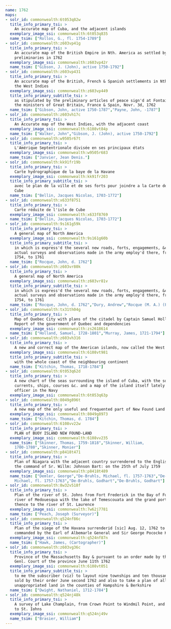 ```yaml
---
name: 1762
maps:
- solr_id: commonwealth:6t053q82w
  title_info_primary_tsi: > 
    An accurate map of Cuba, and the adjacent islands
  exemplary_image_ssi: commonwealth:6t053q835
  name_tsim: ["Rollos, G., fl. 1754-1789"]
- solr_id: commonwealth:z603vp41g
  title_info_primary_tsi: > 
    An accurate map of the British Empire in Nth. America as settled by the
    preliminaries in 1762
  exemplary_image_ssi: commonwealth:z603vp42r
  name_tsim: ["Gibson, J. (John), active 1750-1792"]
- solr_id: commonwealth:z603vp431
  title_info_primary_tsi: > 
    An accurate map of the British, French & Spanish settlements in Nth. America and
    the West Indies
  exemplary_image_ssi: commonwealth:z603vp449
  title_info_primary_subtitle_tsi: > 
    as stipulated by the preliminary articles of peace sign'd at Fontainebleau by
    the ministers of Great Britain, France & Spain, Novr. 3d, 1762
  name_tsim: ["Gibson, John, active 1750-1787","Payne, John, -1787"]
- solr_id: commonwealth:z603vh17c
  title_info_primary_tsi: > 
    An Accurate map of the West Indies, with the adjacent coast
  exemplary_image_ssi: commonwealth:6108vt84p
  name_tsim: ["Walker, John","Gibson, J. (John), active 1750-1792"]
- solr_id: commonwealth:w9505r67t
  title_info_primary_tsi: > 
    L'Amérique Septentrionale divisée en ses principaux états
  exemplary_image_ssi: commonwealth:w9505r683
  name_tsim: ["Janvier, Jean Denis."]
- solr_id: commonwealth:kk91fr19b
  title_info_primary_tsi: > 
    Carte hydrographique de la baye de la Havane
  exemplary_image_ssi: commonwealth:kk91fr203
  title_info_primary_subtitle_tsi: > 
    avec le plan de la ville et de ses forts pour joindre a la Carte de l'isle de
    Cube
  name_tsim: ["Bellin, Jacques Nicolas, 1703-1772"]
- solr_id: commonwealth:x633f8751
  title_info_primary_tsi: > 
    Carte réduite de l'isle de Cube
  exemplary_image_ssi: commonwealth:x633f8769
  name_tsim: ["Bellin, Jacques Nicolas, 1703-1772"]
- solr_id: commonwealth:9s161g59k
  title_info_primary_tsi: > 
    A general map of North America
  exemplary_image_ssi: commonwealth:9s161g60b
  title_info_primary_subtitle_tsi: > 
    in which is express'd the several new roads, forts, engagements, &c, taken from
    actual surveys and observations made in the army employ'd there, from the years
    1754, to 1761
  name_tsim: ["Rocque, John, d. 1762"]
- solr_id: commonwealth:z603vr80k
  title_info_primary_tsi: > 
    A general map of North America
  exemplary_image_ssi: commonwealth:z603vr81v
  title_info_primary_subtitle_tsi: > 
    in which is express'd the several new roads, forts, engagements, &c, taken from
    actual surveys and observations made in the army employ'd there, from the years
    1754, to 1761
  name_tsim: ["Rocque, John, d. 1762","Dury, Andrew","Rocque (M. A.) (Firm)"]
- solr_id: commonwealth:tx31th04g
  title_info_primary_tsi: > 
    Map of Quebec City with plans of the citadel by Captain Samuel Holland for
    Report of the government of Quebec and dependencies
  exemplary_image_ssi: commonwealth:zs2618614
  name_tsim: ["Holland, Samuel, 1728-1801","Murray, James, 1721-1794"]
- solr_id: commonwealth:z603vh316
  title_info_primary_tsi: > 
    A new and correct map of the American islands, now called the West Indies,
  exemplary_image_ssi: commonwealth:6108vt981
  title_info_primary_subtitle_tsi: > 
    with the whole coast of the neighbouring continent
  name_tsim: ["Kitchin, Thomas, 1718-1784"]
- solr_id: commonwealth:6t053q62d
  title_info_primary_tsi: > 
    A new chart of the seas surrounding the island of Cuba, with the soundings,
    currents, ships, courses &c. and a map of the island itself lately made by an
    officer in the Navy
  exemplary_image_ssi: commonwealth:6t053q63p
- solr_id: commonwealth:8049g896t
  title_info_primary_tsi: > 
    A new map of the only useful and frequented part of New Found Land
  exemplary_image_ssi: commonwealth:8049g8973
  name_tsim: ["Kitchin, Thomas, d. 1784"]
- solr_id: commonwealth:6108vv22w
  title_info_primary_tsi: > 
    PLAN of BUOY ISLAND NEW FOUND-LAND
  exemplary_image_ssi: commonwealth:6108vv235
  name_tsim: ["Skinner, Thomas, 1759-1818","Skinner, William,
    1700-1780","Skinner, Monier"]
- solr_id: commonwealth:p8418t471
  title_info_primary_tsi: > 
    Plan of Niagara with the adjacent country surrendered to the English army under
    the command of Sr. Willm: Johnson Bart: on the 25th of July 1759
  exemplary_image_ssi: commonwealth:p8418t489
  name_tsim: ["Demler, George","De-Bruhls, Michael, fl. 1757-1763","De-Bruhls,
    Michael, fl. 1757-1763","De-Bruhls, Godhart","De-Bruhls, Godhart"]
- solr_id: commonwealth:8w32v518f
  title_info_primary_tsi: > 
    Plan of the river of St. Johns from Fort Frederick in the Bay of Fundy to the
    river of Medouesqua with the lake of Temescouata and the grand portage from
    thence to the river of St. Laurence
  exemplary_image_ssi: commonwealth:7w62j7781
  name_tsim: ["Peach, Joseph (Surveyor)"]
- solr_id: commonwealth:q524nf86c
  title_info_primary_tsi: > 
    Plan of the siege of the Havana surrenderid [sic] Aug. 12, 1762 to the English
    commanded by the Earl of Albemarle General and Sir George Pococke K.B. Admiral
  exemplary_image_ssi: commonwealth:q524nf87n
  name_tsim: ["Hawk, James, (Cartographer)"]
- solr_id: commonwealth:z603vg36c
  title_info_primary_tsi: > 
    Province of the Massachusetts Bay & pursuant to an order made by the great &
    Genl. Court of the province June 11th 1762
  exemplary_image_ssi: commonwealth:6108vt051
  title_info_primary_subtitle_tsi: > 
    to me the subscriber (viz) to layout nine townships and ten thousand acres and
    sold by their order June second 1762 and also to take a plan of all the
    unappropriated land in the counties of Hampshire & Berkshire
  name_tsim: ["Dwight, Nathaniel, 1712-1784"]
- solr_id: commonwealth:q524nj48k
  title_info_primary_tsi: > 
    A survey of Lake Champlain, from Crown Point to Windmil Point, and from thence
    to St. Iohns
  exemplary_image_ssi: commonwealth:q524nj49v
  name_tsim: ["Brasier, William"]
---
```

